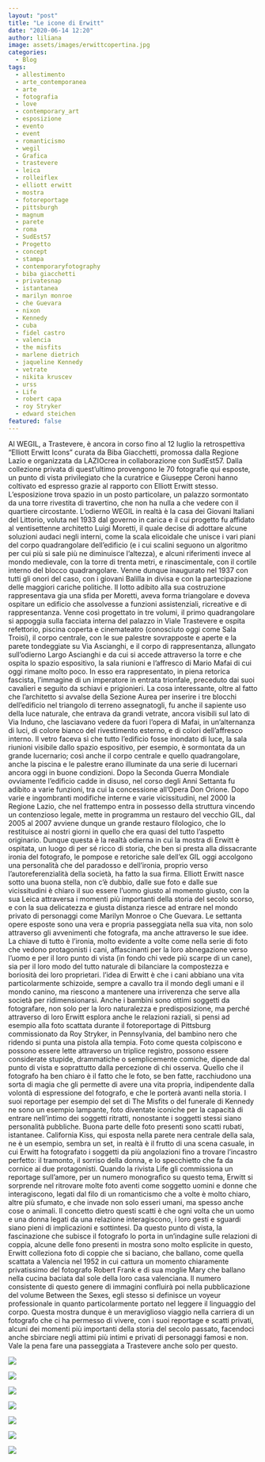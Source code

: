 ```yaml
---
layout: "post"
title: "Le icone di Erwitt"
date: "2020-06-14 12:20"
author: liliana
image: assets/images/erwittcopertina.jpg
categories:
  - Blog
tags:
  - allestimento
  - arte_contemporanea
  - arte
  - fotografia
  - love
  - contemporary_art
  - esposizione
  - evento
  - event
  - romanticismo
  - wegil
  - Grafica
  - trastevere
  - leica
  - rolleiflex
  - elliott erwitt
  - mostra
  - fotoreportage
  - pittsburgh
  - magnum
  - parete
  - roma
  - SudEst57
  - Progetto
  - concept
  - stampa
  - contemporaryfotography
  - biba giacchetti
  - privatesnap
  - istantanea
  - marilyn monroe
  - che Guevara
  - nixon
  - Kennedy
  - cuba
  - fidel castro
  - valencia
  - the misfits
  - marlene dietrich
  - jaqueline Kennedy
  - vetrate
  - nikita kruscev
  - urss
  - Life
  - robert capa
  - roy Stryker
  - edward steichen
featured: false
---
```

Al WEGIL, a Trastevere, è ancora in corso fino al 12 luglio la retrospettiva “Elliott Erwitt Icons” curata da Biba Giacchetti, promossa dalla Regione Lazio e organizzata da LAZIOcrea in collaborazione con SudEst57. Dalla collezione privata di quest’ultimo provengono le 70 fotografie qui esposte, un punto di vista privilegiato che la curatrice e Giuseppe Ceroni hanno coltivato ed espresso grazie al rapporto con Elliott Erwitt stesso.
L’esposizione trova spazio in un posto particolare, un palazzo sormontato da una torre rivestita di travertino, che non ha nulla a che vedere con il quartiere circostante. L’odierno WEGIL in realtà è la casa dei Giovani Italiani del Littorio, voluta nel 1933 dal governo in carica e il cui progetto fu affidato al ventisettenne architetto Luigi Moretti, il quale decise di adottare alcune soluzioni audaci negli interni, come la scala elicoidale che unisce i vari piani del corpo quadrangolare dell’edificio (e i cui scalini seguono un algoritmo per cui più si sale più ne diminuisce l’altezza), e alcuni riferimenti invece al mondo medievale, con la torre di trenta metri, e rinascimentale, con il cortile interno del blocco quadrangolare. Venne dunque inaugurato nel 1937 con tutti gli onori del caso, con i giovani Balilla in divisa e con la partecipazione delle maggiori cariche politiche. Il lotto adibito alla sua costruzione rappresentava gia una sfida per Moretti, aveva forma triangolare e doveva ospitare un edificio che assolvesse a funzioni assistenziali, ricreative e di rappresentanza. Venne così progettato in tre volumi, il primo quadrangolare si appoggia sulla facciata interna del palazzo in Viale Trastevere e ospita refettorio, piscina coperta e cinemateatro (conosciuto oggi come Sala Troisi), il corpo centrale, con le sue palestre sovrapposte e aperte e la parete tondeggiate su Via Ascianghi, e il corpo di rappresentanza, allungato sull’odierno Largo Ascianghi e da cui si accede attraverso la torre e che ospita lo spazio espositivo, la sala riunioni e l’affresco di Mario Mafai di cui oggi rimane molto poco. In esso era rappresentato, in piena retorica fascista, l’immagine di un imperatore in entrata trionfale, preceduto dai suoi cavalieri e seguito da schiavi e prigionieri. La cosa interessante, oltre al fatto che l’architetto si avvalse della Sezione Aurea per inserire i tre blocchi dell’edificio nel triangolo di terreno assegnatogli, fu anche il sapiente uso della luce naturale, che entrava da grandi vetrate, ancora visibili sul lato di Via Induno, che lasciavano vedere da fuori l’opera di Mafai, in un’alternanza di luci, di colore bianco del rivestimento esterno, e di colori dell’affresco interno. Il vetro faceva sì che tutto l’edificio fosse inondato di luce, la sala riunioni visibile dallo spazio espositivo, per esempio, è sormontata da un grande lucernario; così anche il corpo centrale e quello quadrangolare, anche la piscina e le palestre erano illuminate da una serie di lucernari ancora oggi in buone condizioni. Dopo la Seconda Guerra Mondiale ovviamente l’edificio cadde in disuso, nel corso degli Anni Settanta fu adibito a varie funzioni, tra cui la concessione all’Opera Don Orione. Dopo varie e ingombranti modifiche interne e varie vicissitudini, nel 2000 la Regione Lazio, che nel frattempo entra in possesso della struttura vincendo un contenzioso legale, mette in programma un restauro del vecchio GIL, dal 2005 al 2007 avviene dunque un grande restauro filologico, che lo restituisce ai nostri giorni in quello che era quasi del tutto l’aspetto originario.
Dunque questa è la realtà odierna in cui la mostra di Erwitt è ospitata, un luogo di per sé ricco di storia, che ben si presta alla dissacrante ironia del fotografo, le pompose e retoriche sale dell’ex GIL oggi accolgono una personalità che del paradosso e dell’ironia, proprio verso l’autoreferenzialità della società, ha fatto la sua firma. Elliott Erwitt nasce sotto una buona stella, non c’è dubbio, dalle sue foto e dalle sue vicissitudini è chiaro il suo essere l’uomo giusto al momento giusto, con la sua Leica attraversa i momenti più importanti della storia del secolo scorso, e con la sua delicatezza e giusta distanza riesce ad entrare nel mondo privato di personaggi come Marilyn Monroe o Che Guevara. Le settanta opere esposte sono una vera e propria passeggiata nella sua vita, non solo attraverso gli avvenimenti che fotografa, ma anche attraverso le sue idee. La chiave di tutto è l’ironia, molto evidente a volte come nella serie di foto che vedono protagonisti i cani, affascinanti per la loro abnegazione verso l’uomo e per il loro punto di vista (in fondo chi vede più scarpe di un cane), sia per il loro modo del tutto naturale di bilanciare la compostezza e boriosità dei loro proprietari. l’idea di Erwitt è che i cani abbiano una vita particolarmente schizoide, sempre a cavallo tra il mondo degli umani e il mondo canino, ma riescono a mantenere una irriverenza che serve alla società per ridimensionarsi. Anche i bambini sono ottimi soggetti da fotografare, non solo per la loro naturalezza e predisposizione, ma perché attraverso di loro Erwitt esplora anche le relazioni raziali, si pensi ad esempio alla foto scattata durante il fotoreportage di Pittsburg commissionato da Roy Stryker, in Pennsylvania, del bambino nero che ridendo si punta una pistola alla tempia. Foto come questa colpiscono e possono essere lette attraverso un triplice registro, possono essere considerate stupide, drammatiche o semplicemente comiche, dipende dal punto di vista e soprattutto dalla percezione di chi osserva.
Quello che il fotografo ha ben chiaro è il fatto che le foto, se ben fatte, racchiudono una sorta di magia che gli permette di avere una vita propria, indipendente dalla volontà di espressione del fotografo, e che le porterà avanti nella storia. I suoi reportage per esempio del set di The Misfits o del funerale di Kennedy ne sono un esempio lampante, foto diventate iconiche per la capacità di entrare nell’intimo dei soggetti ritratti, nonostante i soggetti stessi siano personalità pubbliche.
Buona parte delle foto presenti sono scatti rubati, istantanee. California Kiss, qui esposta nella parete nera centrale della sala, ne è un esempio, sembra un set, in realtà è il frutto di una scena casuale, in cui Erwitt ha fotografato i soggetti da più angolazioni fino a trovare l’incastro perfetto: il tramonto, il sorriso della donna, e lo specchietto che fa da cornice ai due protagonisti. Quando la rivista Life gli commissiona un reportage sull’amore, per un numero monografico su questo tema, Erwitt si sorprende nel ritrovare molte foto aventi come soggetto uomini e donne che interagiscono, legati dal filo di un romanticismo che a volte è molto chiaro, altre più sfumato, e che invade non solo esseri umani, ma spesso anche cose o animali. Il concetto dietro questi scatti è che ogni volta che un uomo e una donna legati da una relazione interagiscono, i loro gesti e sguardi siano pieni di implicazioni e sottintesi. Da questo punto di vista, la fascinazione che subisce il fotografo lo porta in un’indagine sulle relazioni di coppia, alcune delle fono presenti in mostra sono molto esplicite in questo, Erwitt colleziona foto di coppie che si baciano, che ballano, come quella scattata a Valencia nel 1952 in cui cattura un momento chiaramente privatissimo del fotografo Robert Frank e di sua moglie Mary che ballano nella cucina baciata dal sole della loro casa valenciana. Il numero consistente di questo genere di immagini confluirà poi nella pubblicazione del volume Between the Sexes, egli stesso si definisce un voyeur professionale in quanto particolarmente portato nel leggere il linguaggio del corpo.
Questa mostra dunque è un meraviglioso viaggio nella carriera di un fotografo che ci ha permesso di vivere, con i suoi reportage e scatti privati, alcuni dei momenti più importanti della storia del secolo passato, facendoci anche sbirciare negli attimi più intimi e privati di personaggi famosi e non. Vale la pena fare una passeggiata a Trastevere anche solo per questo.




![](/assets/images/IMG_2646.jpg)


![](/assets/images/IMG_2647.jpeg)


![](/assets/images/IMG_2648.jpg)


![](/assets/images/IMG_2644.jpeg)


![](/assets/images/IMG_2638.jpeg)


![](/assets/images/IMG_2635.jpg)


![](/assets/images/IMG_2640.jpg)
